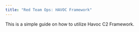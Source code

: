 ```yaml
---
title: "Red Team Ops: HAVOC Framework"
---
```

This is a simple guide on how to utilize Havoc C2 Framework.
